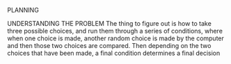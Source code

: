 PLANNING

UNDERSTANDING THE PROBLEM
The thing to figure out is how to take three possible choices, and run them through a series of conditions, where when one choice is made, another random choice is made by the computer and then those two choices are compared. Then depending on the two choices that have been made, a final condition determines a final decision